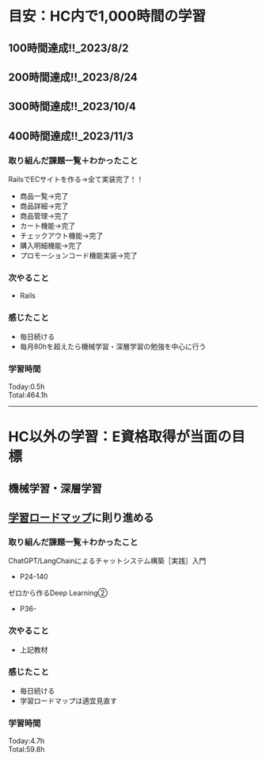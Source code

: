 # 目安：HC内で1,000時間の学習
## 100時間達成!!_2023/8/2
## 200時間達成!!_2023/8/24
## 300時間達成!!_2023/10/4
## 400時間達成!!_2023/11/3

### 取り組んだ課題一覧＋わかったこと
RailsでECサイトを作る→全て実装完了！！
- 商品一覧→完了
- 商品詳細→完了
- 商品管理→完了
- カート機能→完了
- チェックアウト機能→完了
- 購入明細機能→完了
- プロモーションコード機能実装→完了

### 次やること
- Rails
### 感じたこと
- 毎日続ける
- 毎月80hを超えたら機械学習・深層学習の勉強を中心に行う
### 学習時間
Today:0.5h<br>
Total:464.1h

------------------------------------------
# HC以外の学習：E資格取得が当面の目標
## 機械学習・深層学習
## [学習ロードマップ](https://github.com/sousou1216/machine_learning/tree/main)に則り進める
### 取り組んだ課題一覧＋わかったこと
ChatGPT/LangChainによるチャットシステム構築［実践］入門
- P24-140

ゼロから作るDeep Learning②
- P36-

### 次やること
- 上記教材
### 感じたこと
- 毎日続ける
- 学習ロードマップは適宜見直す
### 学習時間
Today:4.7h<br>
Total:59.8h
